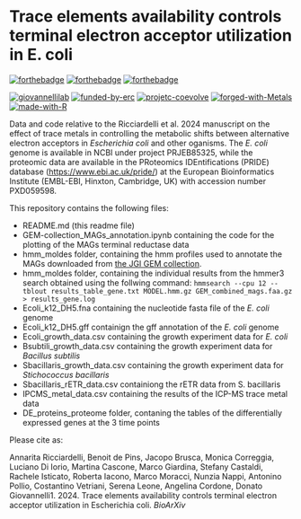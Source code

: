 # Trace elements availability controls terminal electron acceptor utilization in E. coli

[![forthebadge](https://forthebadge.com/images/badges/cc-by.svg)]([https://forthebadge.com](https://creativecommons.org/licenses/by/4.0/))
[![forthebadge](https://forthebadge.com/images/badges/powered-by-coffee.svg)](https://forthebadge.com)
[![forthebadge](https://forthebadge.com/images/badges/built-with-science.svg)](https://forthebadge.com)

[![giovannellilab](https://img.shields.io/badge/BY-Giovannelli_Lab-blue)](https://www.donatogiovannelli.com)
[![funded-by-erc](https://img.shields.io/badge/Funded%20by-ERC-ff6400.svg)](https://erc.europa.eu/homepage)
[![projetc-coevolve](https://img.shields.io/badge/Project-ERC%20CoEvolve-000fa9.svg)](https://www.coevolve.eu/)
[![forged-with-Metals](https://img.shields.io/badge/Forged%20with-Metals-purple.svg)]()
[![made-with-R](https://img.shields.io/badge/Coded%20in-R-red.svg)](https://www.r-project.org/)


Data and code relative to the Ricciardelli et al. 2024 manuscript on the effect of trace metals in controlling the metabolic shifts between alternative electron acceptors in _Escherichia coli_ and other oganisms. 
The _E. coli_ genome is available in NCBI under project PRJEB85325, while the proteomic data are available in the PRoteomics IDEntifications (PRIDE) database (https://www.ebi.ac.uk/pride/) at the European Bioinformatics Institute (EMBL-EBI, Hinxton, Cambridge, UK) with accession number PXD059598.

This repository contains the following files:

- README.md (this readme file)
- GEM-collection_MAGs_annotation.ipynb containing the code for the plotting of the MAGs terminal reductase data
- hmm_moldes folder, containing the hmm profiles used to annotate the MAGs downloaded from [the JGI GEM collection](https://genome.jgi.doe.gov/portal/GEMs/GEMs.home.html). 
- hmm_moldes folder, containing the individual results from the hmmer3 search obtained using the follwing command: ```hmmsearch --cpu 12 --tblout results_table_gene.txt MODEL.hmm.gz GEM_combined_mags.faa.gz > results_gene.log```
- Ecoli_k12_DH5.fna containing the nucleotide fasta file of the _E. coli_ genome
- Ecoli_k12_DH5.gff containign the gff annotation of the _E. coli_ genome
- Ecoli_growth_data.csv containing the growth experiment data for _E. coli_
- Bsubtili_growth_data.csv containing the growth experiment data for _Bacillus subtilis_
- Sbacillaris_growth_data.csv containing the growth experiment data for _Stichococcus bacillaris_
- Sbacillaris_rETR_data.csv containiong the rETR data from S. bacillaris
- IPCMS_metal_data.csv containing the results of the ICP-MS trace metal data
- DE_proteins_proteome folder, contaning the tables of the differentially expressed genes at the 3 time points 

Please cite as:

Annarita Ricciardelli, Benoit de Pins, Jacopo Brusca, Monica Correggia, Luciano Di Iorio, Martina Cascone, Marco Giardina, Stefany Castaldi, Rachele Isticato, Roberta Iacono, Marco Moracci, Nunzia Nappi, Antonino Pollio, Costantino Vetriani, Serena Leone, Angelina Cordone, Donato Giovannelli1. 2024. Trace elements availability controls terminal electron acceptor utilization in Escherichia coli. _BioArXiv_

